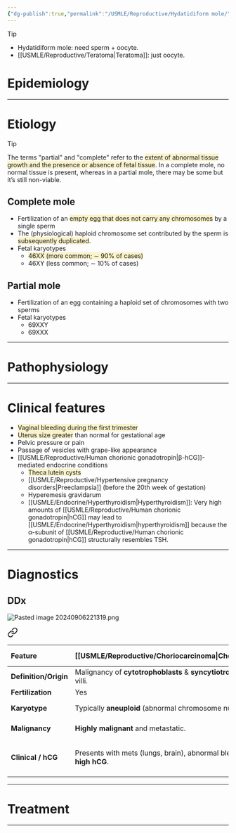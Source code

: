 ```yaml
---
{"dg-publish":true,"permalink":"/USMLE/Reproductive/Hydatidiform mole/"}
---
```


>[!tip] 
>- Hydatidiform mole: need sperm + oocyte.
>- [[USMLE/Reproductive/Teratoma\|Teratoma]]: just oocyte.

# Epidemiology


---
# Etiology
>[!tip] 
>The terms "partial" and "complete" refer to the <span style="background:rgba(240, 200, 0, 0.2)">extent of abnormal tissue growth and the presence or absence of fetal tissue</span>. In a complete mole, no normal tissue is present, whereas in a partial mole, there may be some but it’s still non-viable.
## Complete mole
- Fertilization of an <span style="background:rgba(240, 200, 0, 0.2)">empty egg that does not carry any chromosomes</span> by a single sperm
- The (physiological) haploid chromosome set contributed by the sperm is <span style="background:rgba(240, 200, 0, 0.2)">subsequently duplicated</span>.
- Fetal karyotypes
	- <span style="background:rgba(240, 200, 0, 0.2)">46XX (more common; ∼ 90% of cases)</span>
	- 46XY (less common; ∼ 10% of cases)
## Partial mole
- Fertilization of an egg containing a haploid set of chromosomes with two sperms
- Fetal karyotypes
	- 69XXY
	- 69XXX

---
# Pathophysiology


---
# Clinical features
- <span style="background:rgba(240, 200, 0, 0.2)">Vaginal bleeding during the first trimester</span>
- <span style="background:rgba(240, 200, 0, 0.2)">Uterus size greater</span> than normal for gestational age
- Pelvic pressure or pain
- Passage of vesicles with grape-like appearance
- [[USMLE/Reproductive/Human chorionic gonadotropin\|β-hCG]]-mediated endocrine conditions
	- <span style="background:rgba(240, 200, 0, 0.2)">Theca lutein cysts</span>
	- [[USMLE/Reproductive/Hypertensive pregnancy disorders\|Preeclampsia]] (before the 20th week of gestation)
	- Hyperemesis gravidarum
	- [[USMLE/Endocrine/Hyperthyroidism\|Hyperthyroidism]]: Very high amounts of [[USMLE/Reproductive/Human chorionic gonadotropin\|hCG]] may lead to [[USMLE/Endocrine/Hyperthyroidism\|hyperthyroidism]] because the α-subunit of [[USMLE/Reproductive/Human chorionic gonadotropin\|hCG]] structurally resembles TSH.

---
# Diagnostics
## DDx
![Pasted image 20240906221319.png](/img/user/appendix/Pasted%20image%2020240906221319.png)


<div class="transclusion internal-embed is-loaded"><a class="markdown-embed-link" href="/USMLE/REVIEW/Comparison of choriocarcinoma, hydatidiform mole, and teratoma/" aria-label="Open link"><svg xmlns="http://www.w3.org/2000/svg" width="24" height="24" viewBox="0 0 24 24" fill="none" stroke="currentColor" stroke-width="2" stroke-linecap="round" stroke-linejoin="round" class="svg-icon lucide-link"><path d="M10 13a5 5 0 0 0 7.54.54l3-3a5 5 0 0 0-7.07-7.07l-1.72 1.71"></path><path d="M14 11a5 5 0 0 0-7.54-.54l-3 3a5 5 0 0 0 7.07 7.07l1.71-1.71"></path></svg></a><div class="markdown-embed">




| Feature               | [[USMLE/Reproductive/Choriocarcinoma\|Choriocarcinoma]]                                                      | [[USMLE/Reproductive/Hydatidiform mole\|Hydatidiform Mole]]                                                                                          | [[USMLE/Reproductive/Teratoma\|Teratoma]]                                                                              |
|:--------------------- |:------------------------------------------------------------------------ |:-------------------------------------------------------------------------------------------------------------- |:----------------------------------------------------------------------------------------- |
| **Definition/Origin** | Malignancy of **cytotrophoblasts** & **syncytiotrophoblasts**; no villi. | Abnormal proliferation of **trophoblasts** with edematous villi.                                               | Germ cell tumor with derivatives from **2-3 germ layers** (e.g., teeth, hair).            |
| **Fertilization**     | Yes                                                                      | Yes                                                                                                            | No                                                                                        |
| **Karyotype**         | Typically **aneuploid** (abnormal chromosome number).                    | **Complete Mole:** **46,XX** (or 46,XY); entirely paternal DNA.<br>**Partial Mole:** **69,XXY** (or XXX, XYY). | **46,XX** (for mature ovarian teratomas).                                                 |
| **Malignancy**        | **Highly malignant** and metastatic.                                     | **Benign**, but can progress to [[USMLE/Reproductive/Choriocarcinoma\|choriocarcinoma]].                                                           | Usually **benign** (mature), can be malignant (immature).                                 |
| **Clinical / hCG**    | Presents with mets (lungs, brain), abnormal bleeding. **Very high hCG**. | Uterine bleeding, size > dates, [[USMLE/Reproductive/Hypertensive pregnancy disorders\|preeclampsia]] <20 wks. **Very high hCG** (complete).                            | Often asymptomatic or causes mass effect (e.g., ovarian torsion). **hCG usually normal**. |


</div></div>


---
# Treatment


---
